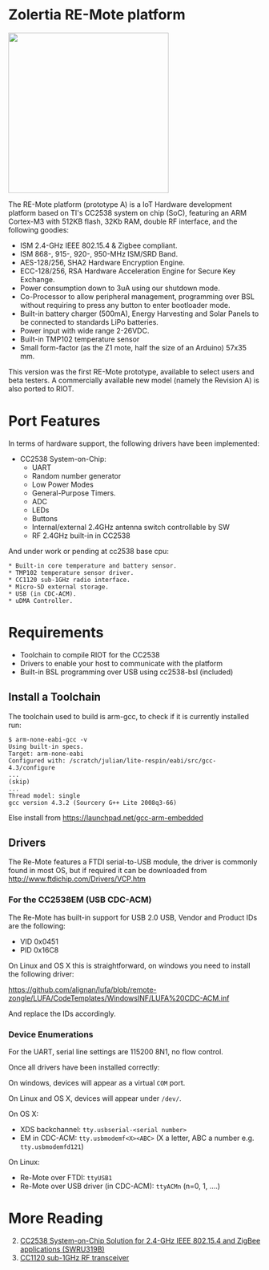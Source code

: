 Zolertia RE-Mote platform
============================================

<a href="url"><img src="https://zolertia.io/wp-content/uploads/2017/06/Untitled-design-12.png" align="center" height="320" ></a>

The RE-Mote platform (prototype A) is a IoT Hardware development platform based
on TI's CC2538 system on chip (SoC), featuring an ARM Cortex-M3 with 512KB
flash, 32Kb RAM, double RF interface, and the following goodies:

* ISM 2.4-GHz IEEE 802.15.4 & Zigbee compliant.
* ISM 868-, 915-, 920-, 950-MHz ISM/SRD Band.
* AES-128/256, SHA2 Hardware Encryption Engine.
* ECC-128/256, RSA Hardware Acceleration Engine for Secure Key Exchange.
* Power consumption down to 3uA using our shutdown mode.
* Co-Processor to allow peripheral management, programming over BSL without requiring to press any button to enter bootloader mode.
* Built-in battery charger (500mA), Energy Harvesting and Solar Panels to be connected to standards LiPo batteries.
* Power input with wide range 2-26VDC.
* Built-in TMP102 temperature sensor
* Small form-factor (as the Z1 mote, half the size of an Arduino) 57x35 mm.

This version was the first RE-Mote prototype, available to select users and beta
testers.  A commercially available new model (namely the Revision A) is also
ported to RIOT.

Port Features
=============
In terms of hardware support, the following drivers have been implemented:

  * CC2538 System-on-Chip:
    * UART
    * Random number generator
    * Low Power Modes
    * General-Purpose Timers.
    * ADC
    * LEDs
    * Buttons
    * Internal/external 2.4GHz antenna switch controllable by SW
    * RF 2.4GHz built-in in CC2538

And under work or pending at cc2538 base cpu:

    * Built-in core temperature and battery sensor.
    * TMP102 temperature sensor driver.
    * CC1120 sub-1GHz radio interface.
    * Micro-SD external storage.
    * USB (in CDC-ACM).
    * uDMA Controller.

Requirements
============

 * Toolchain to compile RIOT for the CC2538
 * Drivers to enable your host to communicate with the platform
 * Built-in BSL programming over USB using cc2538-bsl (included)


Install a Toolchain
-------------------
The toolchain used to build is arm-gcc, to check if it is currently installed run:

    $ arm-none-eabi-gcc -v
    Using built-in specs.
    Target: arm-none-eabi
    Configured with: /scratch/julian/lite-respin/eabi/src/gcc-4.3/configure
    ...
    (skip)
    ...
    Thread model: single
    gcc version 4.3.2 (Sourcery G++ Lite 2008q3-66)

Else install from <https://launchpad.net/gcc-arm-embedded>


Drivers
-------
The Re-Mote features a FTDI serial-to-USB module, the driver is commonly found in most OS, but if required it can be downloaded
from <http://www.ftdichip.com/Drivers/VCP.htm>


### For the CC2538EM (USB CDC-ACM)
The Re-Mote has built-in support for USB 2.0 USB, Vendor and Product IDs are the following:

  * VID 0x0451
  * PID 0x16C8

On Linux and OS X this is straightforward, on windows you need to install the following driver:

<https://github.com/alignan/lufa/blob/remote-zongle/LUFA/CodeTemplates/WindowsINF/LUFA%20CDC-ACM.inf>

And replace the IDs accordingly.

### Device Enumerations
For the UART, serial line settings are 115200 8N1, no flow control.

Once all drivers have been installed correctly:

On windows, devices will appear as a virtual `COM` port.

On Linux and OS X, devices will appear under `/dev/`.

On OS X:

* XDS backchannel: `tty.usbserial-<serial number>`
* EM in CDC-ACM: `tty.usbmodemf<X><ABC>` (X a letter, ABC a number e.g. `tty.usbmodemfd121`)

On Linux:

* Re-Mote over FTDI: `ttyUSB1`
* Re-Mote over USB driver (in CDC-ACM): `ttyACMn` (n=0, 1, ....)

More Reading
============
2. [CC2538 System-on-Chip Solution for 2.4-GHz IEEE 802.15.4 and ZigBee applications (SWRU319B)][cc2538]
3. [CC1120 sub-1GHz RF transceiver][cc1120]

[cc1120]: http://www.ti.com/cc1120 "CC1120"
[cc2538]: http://www.ti.com/product/cc2538     "CC2538"
